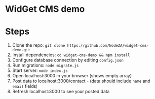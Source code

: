 # WidGet CMS demo

# Steps
 1. Clone the repo: `git clone https://github.com/NodeZA/widget-cms-demo.git`
 2. Install dependencies: `cd widget-cms-demo && npm install`
 3. Configure database connection by editing `config.json`
 4. Run migrations: `node migrate.js`
 5. Start server: `node index.js`
 6. Open localhost:3000 in your browser (shows empty array)
 7. Post data to localhost:3000/contact - (data should include `name` and `email` fields)
 8. Refresh localhost:3000 to see your posted data

 
